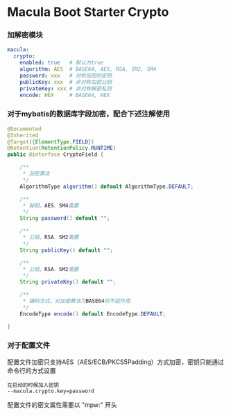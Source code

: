 # Macula Boot Starter Crypto

### 加解密模块

```yaml
macula:
  crypto:
    enabled: true   # 默认为true
    algorithm: AES  # BASE64, AES, RSA, SM2, SM4 
    password: xxx   # 对称加密的密钥
    publicKey: xxx  # 非对称加密公钥
    privateKey: xxx # 非对称解密私钥
    encode: HEX     # BASE64, HEX
```

### 对于mybatis的数据库字段加密，配合下述注解使用

```java
@Documented
@Inherited
@Target({ElementType.FIELD})
@Retention(RetentionPolicy.RUNTIME)
public @interface CryptoField {

    /**
     * 加密算法
     */
    AlgorithmType algorithm() default AlgorithmType.DEFAULT;

    /**
     * 秘钥。AES、SM4需要
     */
    String password() default "";

    /**
     * 公钥。RSA、SM2需要
     */
    String publicKey() default "";

    /**
     * 公钥。RSA、SM2需要
     */
    String privateKey() default "";

    /**
     * 编码方式。对加密算法为BASE64的不起作用
     */
    EncodeType encode() default EncodeType.DEFAULT;

}
```

### 对于配置文件

配置文件加密只支持AES（AES/ECB/PKCS5Padding）方式加密，密钥只能通过命令行的方式设置

```
在启动的时候加入密钥
--macula.crypto.key=password
```

配置文件的密文属性需要以 "mpw:" 开头
